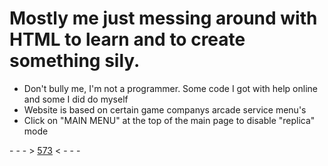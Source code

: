 # Mostly me just messing around with HTML to learn and to create something sily.
* Don't bully me, I'm not a programmer. Some code I got with help online and some I did do myself
* Website is based on certain game companys arcade service menu's
* Click on "MAIN MENU" at the top of the main page to disable "replica" mode

\- - - > [573](https://ajaysdvx.github.io/573) < - - -

